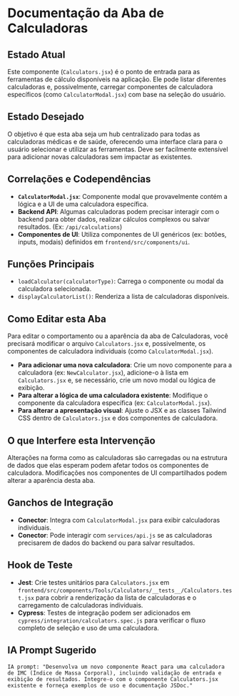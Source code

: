 # Documentação da Aba de Calculadoras

## Estado Atual

Este componente (`Calculators.jsx`) é o ponto de entrada para as ferramentas de cálculo disponíveis na aplicação. Ele pode listar diferentes calculadoras e, possivelmente, carregar componentes de calculadora específicos (como `CalculatorModal.jsx`) com base na seleção do usuário.

## Estado Desejado

O objetivo é que esta aba seja um hub centralizado para todas as calculadoras médicas e de saúde, oferecendo uma interface clara para o usuário selecionar e utilizar as ferramentas. Deve ser facilmente extensível para adicionar novas calculadoras sem impactar as existentes.

## Correlações e Codependências

- **`CalculatorModal.jsx`**: Componente modal que provavelmente contém a lógica e a UI de uma calculadora específica.
- **Backend API**: Algumas calculadoras podem precisar interagir com o backend para obter dados, realizar cálculos complexos ou salvar resultados. (Ex: `/api/calculations`)
- **Componentes de UI**: Utiliza componentes de UI genéricos (ex: botões, inputs, modais) definidos em `frontend/src/components/ui`.

## Funções Principais

- `loadCalculator(calculatorType)`: Carrega o componente ou modal da calculadora selecionada.
- `displayCalculatorList()`: Renderiza a lista de calculadoras disponíveis.

## Como Editar esta Aba

Para editar o comportamento ou a aparência da aba de Calculadoras, você precisará modificar o arquivo `Calculators.jsx` e, possivelmente, os componentes de calculadora individuais (como `CalculatorModal.jsx`).

- **Para adicionar uma nova calculadora**: Crie um novo componente para a calculadora (ex: `NewCalculator.jsx`), adicione-o à lista em `Calculators.jsx` e, se necessário, crie um novo modal ou lógica de exibição.
- **Para alterar a lógica de uma calculadora existente**: Modifique o componente da calculadora específica (ex: `CalculatorModal.jsx`).
- **Para alterar a apresentação visual**: Ajuste o JSX e as classes Tailwind CSS dentro de `Calculators.jsx` e dos componentes de calculadora.

## O que Interfere esta Intervenção

Alterações na forma como as calculadoras são carregadas ou na estrutura de dados que elas esperam podem afetar todos os componentes de calculadora. Modificações nos componentes de UI compartilhados podem alterar a aparência desta aba.

## Ganchos de Integração

- **Conector**: Integra com `CalculatorModal.jsx` para exibir calculadoras individuais.
- **Conector**: Pode interagir com `services/api.js` se as calculadoras precisarem de dados do backend ou para salvar resultados.

## Hook de Teste

- **Jest**: Crie testes unitários para `Calculators.jsx` em `frontend/src/components/Tools/Calculators/__tests__/Calculators.test.jsx` para cobrir a renderização da lista de calculadoras e o carregamento de calculadoras individuais.
- **Cypress**: Testes de integração podem ser adicionados em `cypress/integration/calculators.spec.js` para verificar o fluxo completo de seleção e uso de uma calculadora.

## IA Prompt Sugerido

```
IA prompt: "Desenvolva um novo componente React para uma calculadora de IMC (Índice de Massa Corporal), incluindo validação de entrada e exibição de resultados. Integre-o com o componente Calculators.jsx existente e forneça exemplos de uso e documentação JSDoc." 
```